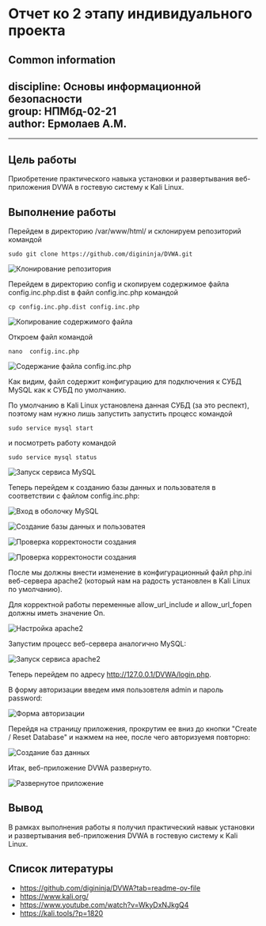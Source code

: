 # **Отчет ко 2 этапу индивидуального проекта**
## **Common information**
discipline: Основы информационной безопасности  
group: НПМбд-02-21  
author: Ермолаев А.М.
---
---
## **Цель работы**

Приобретение практического навыка установки и развертывания веб-приложения DVWA в гостевую систему к Kali Linux.

## **Выполнение работы**

Перейдем в директорию /var/www/html/ и склонируем репозиторий командой

```
sudo git clone https://github.com/digininja/DVWA.git
```

![Клонирование репозитория](images/s1_cd_clone.png)

Перейдем в директорию config и скопируем содержимое файла config.inc.php.dist в файл 
config.inc.php командой

```
cp config.inc.php.dist config.inc.php
```

![Копирование содержимого файла](images/s2_copy_script.png)

Откроем файл командой

```
nano  config.inc.php
```

![Содержание файла config.inc.php](images/s3_db_config.png)

Как видим, файл содержит конфигурацию для подключения к СУБД MySQL как к СУБД по умолчанию.

По умолчанию в Kali Linux установлена данная СУБД (за это респект), поэтому нам нужно лишь запустить запустить процесс командой

```
sudo service mysql start
```

и посмотреть работу командой

```
sudo service mysql status
```

![Запуск сервиса MySQL](images/s4_mysql.png)

Теперь перейдем к созданию базы данных и пользователя в соответствии с файлом config.inc.php:

![Вход в оболочку MySQL](images/s5_db1.png)

![Создание базы данных и пользоватея](images/s6_db2.png)

![Проверка корректоности создания](images/s7_db3.png)

![Проверка корректоности создания](images/s8_db4.png)

После мы должны внести изменение в конфигурационный файл php.ini веб-сервера apache2 (который нам на радость установлен в Kali Linux по умолчанию).

Для корректной работы переменные allow_url_include и allow_url_fopen должны иметь значение On.

![Настройка apache2](images/s9_apache_setup.png)

Запустим процесс веб-сервера аналогично MySQL: 

![Запуск сервиса apache2](images/s10_apache_start.png)


Теперь перейдем по адресу http://127.0.0.1/DVWA/login.php.

В форму авторизации введем  имя пользовтеля admin и пароль password:

![Форма авторизации](images/s11_login.png)

Перейдя на страницу приложения, прокрутим ее вниз до кнопки "Create / Reset Database" и нажмем на нее, после чего авторизуемя повторно:

![Создание баз данных](images/s12_create_dbs.png)

Итак, веб-приложение DVWA развернуто.

![Развернутое приложение](images/s13_all_good.png)


## **Вывод**

В рамках выполнения работы я получил практический навык установки и развертывания веб-приложения DVWA в гостевую систему к Kali Linux.

## **Список литературы** ##
* https://github.com/digininja/DVWA?tab=readme-ov-file
* https://www.kali.org/
* https://www.youtube.com/watch?v=WkyDxNJkgQ4
* https://kali.tools/?p=1820